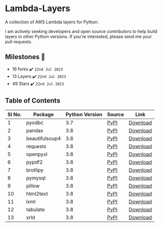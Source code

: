 # Lambda-Layers

A collection of AWS Lambda layers for Python. 

I am actively seeking developers and open source contributors to help build layers in other Python versions. If you're interested, please send me your pull requests.

## Milestones :triangular_flag_on_post:
- 16 forks :heavy_check_mark: `22nd Jul 2023`
- 13 Layers :heavy_check_mark: `22nd Jul 2023`
- 49 Stars :heavy_check_mark: `22nd Jul 2023`

## Table of Contents

| Sl No. | Package           | Python Version | Source                                  | Link                                               |
|--------|-------------------|----------------|-----------------------------------------|----------------------------------------------------|
|   1    | pyodbc            |       3.7      | [PyPI](https://pypi.org/project/pyodbc/)            | [Download](3.7/pyodbc-layer.zip)            |
|   2    | pandas            |       3.8      | [PyPI](https://pypi.org/project/pandas/)            | [Download](3.8/pandas-layer.zip)            |
|   3    | beautifulsoup4    |       3.8      | [PyPI](https://pypi.org/project/beautifulsoup4/)    | [Download](3.8/beautifulsoup4-layer.zip)    |
|   4    | requests          |       3.8      | [PyPI](https://pypi.org/project/requests/)          | [Download](3.8/requests-layer.zip)          |
|   5    | openpyxl          |       3.8      | [PyPI](https://pypi.org/project/openpyxl/)          | [Download](3.8/openpyxl-layer.zip)          |
|   6    | pypdf2            |       3.8      | [PyPI](https://pypi.org/project/PyPDF2/)            | [Download](3.8/pypdf2-layer.zip)            |
|   7    | brotlipy          |       3.8      | [PyPI](https://pypi.org/project/brotlipy/)          | [Download](3.8/brotlipy-layer.zip)          |
|   8    | pymysql           |       3.8      | [PyPI](https://pypi.org/project/PyMySQL/)           | [Download](3.8/pymysql-layer.zip)           |
|   9    | pillow            |       3.8      | [PyPI](https://pypi.org/project/Pillow/)            | [Download](3.8/pillow-layer.zip)            |
|   10   | html2text         |       3.8      | [PyPI](https://pypi.org/project/html2text/)         | [Download](3.8/html2text-layer.zip)         |
|   11   | lxml              |       3.8      | [PyPI](https://pypi.org/project/lxml/)              | [Download](3.8/lxml-layer.zip)              |
|   12   | tabulate          |       3.8      | [PyPI](https://pypi.org/project/tabulate/)          | [Download](3.8/tabulate-layer.zip)          |
|   13   | xrld              |       3.8      | [PyPI](https://pypi.org/project/xlrd/)              | [Download](3.8/xrld-layer.zip)              |
